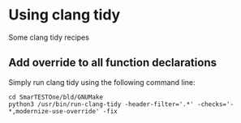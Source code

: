 # Using clang tidy

Some clang tidy recipes

## Add override to all function declarations
Simply run clang tidy using the following command line:
```
cd SmarTESTOne/bld/GNUMake
python3 /usr/bin/run-clang-tidy -header-filter='.*' -checks='-*,modernize-use-override' -fix
```
